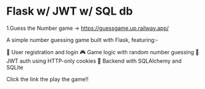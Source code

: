 # Flask w/ JWT w/ SQL db 
1.Guess the Number game -> https://guessgame.up.railway.app/

A simple number guessing game built with Flask, featuring:-

🔐 User registration and login
🎮 Game logic with random number guessing
🍪 JWT auth using HTTP-only cookies
💾 Backend with SQLAlchemy and SQLite

Click the link the play the game!!